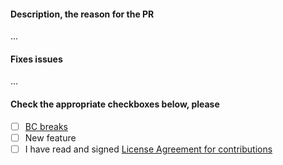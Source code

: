 #### Description, the reason for the PR
...

#### Fixes issues
... <!-- Write "closes #123" for the issue to be closed automatically during merge -->

#### Check the appropriate checkboxes below, please

- [ ] [BC breaks](https://docs.shopsys.com/en/latest/contributing/backward-compatibility-promise/) <!-- Do not forget to update UPGRADE.md -->
- [ ] New feature <!-- Do not forget to update docs -->
- [ ] I have read and signed [License Agreement for contributions](https://www.shopsys.com/license-agreement)
